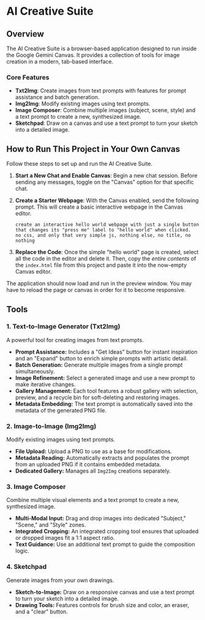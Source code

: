 # AI Creative Suite

## Overview

The AI Creative Suite is a browser-based application designed to run inside the Google Gemini Canvas. It provides a collection of tools for image creation in a modern, tab-based interface.

### Core Features
- **Txt2Img**: Create images from text prompts with features for prompt assistance and batch generation.
- **Img2Img**: Modify existing images using text prompts.
- **Image Composer**: Combine multiple images (subject, scene, style) and a text prompt to create a new, synthesized image.
- **Sketchpad**: Draw on a canvas and use a text prompt to turn your sketch into a detailed image.

## How to Run This Project in Your Own Canvas

Follow these steps to set up and run the AI Creative Suite.

1. **Start a New Chat and Enable Canvas**: Begin a new chat session. Before sending any messages, toggle on the "Canvas" option for that specific chat.

2. **Create a Starter Webpage**: With the Canvas enabled, send the following prompt. This will create a basic interactive webpage in the Canvas editor.

   ```
   create an interactive hello world webpage with just a single button that changes its "press me" label to "hello world" when clicked.  no css, and only that very simple js, nothing else, no title, no nothing
   ```

3. **Replace the Code**: Once the simple "hello world" page is created, select all the code in the editor and delete it. Then, copy the *entire contents* of the `index.html` file from this project and paste it into the now-empty Canvas editor.

The application should now load and run in the preview window. You may have to reload the page or canvas in order for it to become responsive.


## Tools

### 1. Text-to-Image Generator (Txt2Img)
A powerful tool for creating images from text prompts.

- **Prompt Assistance:** Includes a "Get Ideas" button for instant inspiration and an "Expand" button to enrich simple prompts with artistic detail.
- **Batch Generation:** Generate multiple images from a single prompt simultaneously.
- **Image Refinement:** Select a generated image and use a new prompt to make iterative changes.
- **Gallery Management:** Each tool features a robust gallery with selection, preview, and a recycle bin for soft-deleting and restoring images.
- **Metadata Embedding:** The text prompt is automatically saved into the metadata of the generated PNG file.

### 2. Image-to-Image (Img2Img)
Modify existing images using text prompts.

- **File Upload:** Upload a PNG to use as a base for modifications.
- **Metadata Reading:** Automatically extracts and populates the prompt from an uploaded PNG if it contains embedded metadata.
- **Dedicated Gallery:** Manages all `Img2Img` creations separately.

### 3. Image Composer
Combine multiple visual elements and a text prompt to create a new, synthesized image.

- **Multi-Modal Input:** Drag and drop images into dedicated "Subject," "Scene," and "Style" zones.
- **Integrated Cropping:** An integrated cropping tool ensures that uploaded or dropped images fit a 1:1 aspect ratio.
- **Text Guidance:** Use an additional text prompt to guide the composition logic.

### 4. Sketchpad
Generate images from your own drawings.

- **Sketch-to-Image:** Draw on a responsive canvas and use a text prompt to turn your sketch into a detailed image.
- **Drawing Tools:** Features controls for brush size and color, an eraser, and a "clear" button.
